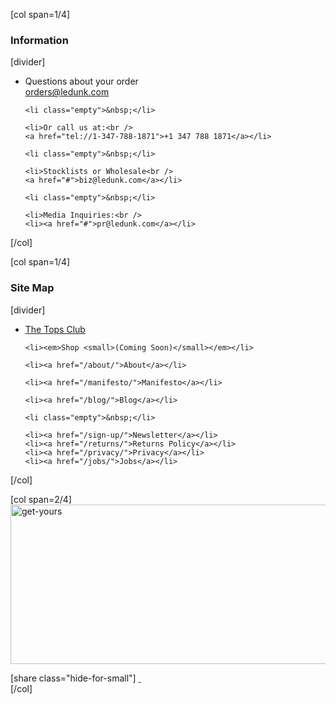 [col span=1/4]
<h3 class="widget-title">Information</h3>
[divider]

<ul>
	<li>Questions about your order<br />
	<a href="#">orders@ledunk.com</a></li>

	<li class="empty">&nbsp;</li>

	<li>Or call us at:<br />
	<a href="tel://1-347-788-1871">+1 347 788 1871</a></li>

	<li class="empty">&nbsp;</li>

	<li>Stocklists or Wholesale<br />
	<a href="#">biz@ledunk.com</a></li>

	<li class="empty">&nbsp;</li>

	<li>Media Inquiries:<br />
	<li><a href="#">pr@ledunk.com</a></li>
</ul>



[/col]

[col span=1/4]
<div class="text_widget">
<h3 class="widget-title">Site Map</h3>
[divider]
<ul>
	<li><a href="/product/the-tops-club/">The Tops Club</a></li>

	<li><em>Shop <small>(Coming Soon)</small></em></li>

	<li><a href="/about/">About</a></li>

	<li><a href="/manifesto/">Manifesto</a></li>

	<li><a href="/blog/">Blog</a></li>

	<li class="empty">&nbsp;</li>

	<li><a href="/sign-up/">Newsletter</a></li>
	<li><a href="/returns/">Returns Policy</a></li>
	<li><a href="/privacy/">Privacy</a></li>
	<li><a href="/jobs/">Jobs</a></li>
</ul>

</div>


[/col]

[col span=2/4]
<img src="http://dunk.site/wp-content/uploads/2013/08/get-yours.png" alt="get-yours" width="526" height="255" class="get-yours hide-for-small" />
<div class="logocont">
[share class="hide-for-small"]
<a href="/shop/?bottomlogo" class="tennis">&nbsp;</a>
</div>
[/col]

